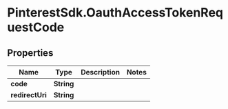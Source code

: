 # PinterestSdk.OauthAccessTokenRequestCode

## Properties

Name | Type | Description | Notes
------------ | ------------- | ------------- | -------------
**code** | **String** |  | 
**redirectUri** | **String** |  | 


